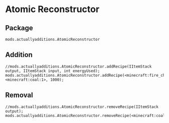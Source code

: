 # Atomic Reconstructor

## Package

`mods.actuallyadditions.AtomicReconstructor`

## Addition

    //mods.actuallyadditions.AtomicReconstructor.addRecipe(IItemStack output, IItemStack input, int energyUsed);
    mods.actuallyadditions.AtomicReconstructor.addRecipe(<minecraft:fire_charge>, <minecraft:coal:1>, 1000);
    

## Removal

    //mods.actuallyadditions.AtomicReconstructor.removeRecipe(IItemStack output);
    mods.actuallyadditions.AtomicReconstructor.removeRecipe(<minecraft:coal>);